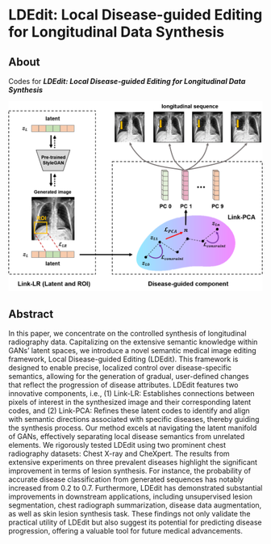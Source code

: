 # LDEdit: Local Disease-guided Editing for Longitudinal Data Synthesis

## About

Codes for  ___LDEdit: Local Disease-guided Editing for Longitudinal Data Synthesis___

![](https://github.com/CAolex/LDEdit/blob/main/images/flow.png)

## Abstract
In this paper, we concentrate on the controlled synthesis of longitudinal radiography data. Capitalizing on the extensive semantic knowledge within GANs’ latent spaces, we introduce a novel semantic medical image editing framework, Local Disease-guided Editing (LDEdit). This framework is designed to enable precise, localized control over disease-specific semantics, allowing for the generation of gradual, user-defined changes that reflect the progression of disease attributes. LDEdit features two innovative components, i.e., (1) Link-LR: Establishes connections between pixels of interest in the synthesized image and their corresponding latent codes, and (2) Link-PCA: Refines these latent codes to identify and align with semantic directions associated with specific diseases, thereby guiding the synthesis process. Our method excels at navigating the latent manifold of GANs, effectively separating local disease semantics from unrelated elements. We rigorously tested LDEdit using two prominent chest radiography datasets: Chest X-ray and CheXpert. The results from extensive experiments on three prevalent diseases highlight the significant improvement in terms of lesion synthesis. For instance, the probability of accurate disease classification from generated sequences has notably increased from 0.2 to 0.7. Furthermore, LDEdit has demonstrated substantial improvements in downstream applications, including unsupervised lesion segmentation, chest radiograph summarization, disease data augmentation, as well as skin lesion synthesis task. These findings not only validate the practical utility of LDEdit but also suggest its potential for predicting disease progression, offering a valuable tool for future medical advancements. 

